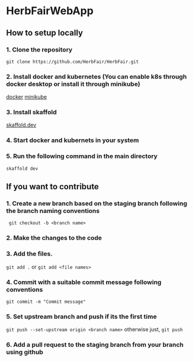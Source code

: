 # HerbFairWebApp

## How to setup locally
### 1. Clone the repository
```git clone https://github.com/HerbFair/HerbFair.git```

### 2. Install docker and kubernetes (You can enable k8s through docker desktop or install it through minikube)
[docker](https://www.docker.com/get-started/)
[minikube](https://minikube.sigs.k8s.io/docs/start/)

### 3. Install skaffold
[skaffold.dev](https://skaffold.dev/docs/install/)

### 4. Start docker and kubernets in your system

### 5. Run the following command in the main directory
```skaffold dev```

## If you want to contribute

### 1. Create a new branch based on the staging branch following the branch naming conventions
``` git checkout -b <branch name>```

### 2. Make the changes to the code

### 3. Add the files.
```git add .``` or ```git add <file names>```

### 4. Commit with a suitable commit message following conventions
```git commit -m "Commit message"```

### 5. Set upstream branch and push if its the first time
```git push --set-upstream origin <branch name>```
    otherwise just,
```git push```

### 6. Add a pull request to the staging branch from your branch using github
